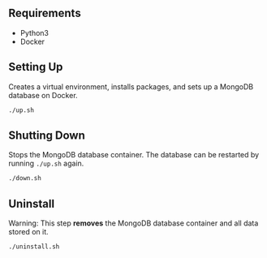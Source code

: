 ## Requirements
* Python3
* Docker


## Setting Up
Creates a virtual environment, installs packages, and sets up a MongoDB database on Docker. 

```bash
./up.sh
```

## Shutting Down
Stops the MongoDB database container. The database can be restarted by running `./up.sh` again.

```bash
./down.sh
```


## Uninstall
Warning: This step **removes** the MongoDB database container and all data stored on it.

```bash
./uninstall.sh
```

